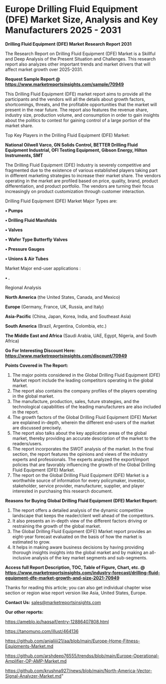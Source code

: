 # Europe Drilling Fluid Equipment (DFE) Market Size, Analysis and Key Manufacturers 2025 - 2031

<strong>Drilling Fluid Equipment (DFE) Market Research Report 2031</strong>

The Research Report on Drilling Fluid Equipment (DFE) Market is a Skillful and Deep Analysis of the Present Situation and Challenges. This research report also analyzes other important trends and market drivers that will affect market growth over 2025-2031.

<strong>Request Sample Report @ <a href=https://www.marketreportsinsights.com/sample/70949>https://www.marketreportsinsights.com/sample/70949</a></strong>

This Drilling Fluid Equipment (DFE) market report aims to provide all the participants and the vendors will all the details about growth factors, shortcomings, threats, and the profitable opportunities that the market will present in the near future. The report also features the revenue share, industry size, production volume, and consumption in order to gain insights about the politics to contest for gaining control of a large portion of the market share.

Top Key Players in the Drilling Fluid Equipment (DFE) Market:

<strong>National Oilwell Varco, GN Solids Control, BETTER Drilling Fluid Equipment Industrial, OFI Testing Equipment, Gibson Energy, Hilton Instruments, SMT</strong>

The Drilling Fluid Equipment (DFE) Industry is severely competitive and fragmented due to the existence of various established players taking part in different marketing strategies to increase their market share. The vendors operating in the market are profiled based on price, quality, brand, product differentiation, and product portfolio. The vendors are turning their focus increasingly on product customization through customer interaction.

Drilling Fluid Equipment (DFE) Market Major Types are:

<strong>• Pumps

• Drilling Fluid Manifolds

• Valves

• Wafer Type Butterfly Valves

• Pressure Gauges

• Unions & Air Tubes</strong>

Market Major end-user applications :

<strong>• .</strong>

Regional Analysis

</u><strong><b>North America</b></strong> (the United States, Canada, and Mexico)

<strong><b>Europe </b></strong>(Germany, France, UK, Russia, and Italy)

<strong><b>Asia-Pacific</b></strong> (China, Japan, Korea, India, and Southeast Asia)

<strong><b>South America</b></strong> (Brazil, Argentina, Colombia, etc.)

<strong><b>The Middle East and Africa</b></strong> (Saudi Arabia, UAE, Egypt, Nigeria, and South Africa)

<strong>Go For Interesting Discount Here: <a href=https://www.marketreportsinsights.com/discount/70949>https://www.marketreportsinsights.com/discount/70949</a></strong>

<strong>Points Covered in The Report:</strong>
<ol>
  <li>The major points considered in the Global Drilling Fluid Equipment (DFE) Market report include the leading competitors operating in the global market.</li>
  <li>The report also contains the company profiles of the players operating in the global market.</li>
  <li>The manufacture, production, sales, future strategies, and the technological capabilities of the leading manufacturers are also included in the report.</li>
  <li>The growth factors of the Global Drilling Fluid Equipment (DFE) Market are explained in-depth, wherein the different end-users of the market are discussed precisely.</li>
  <li>The report also talks about the key application areas of the global market, thereby providing an accurate description of the market to the readers/users.</li>
  <li>The report incorporates the SWOT analysis of the market. In the final section, the report features the opinions and views of the industry experts and professionals. The experts analyzed the export/import policies that are favorably influencing the growth of the Global Drilling Fluid Equipment (DFE) Market.</li>
  <li>The report on the Global Drilling Fluid Equipment (DFE) Market is a worthwhile source of information for every policymaker, investor, stakeholder, service provider, manufacturer, supplier, and player interested in purchasing this research document.</li>
</ol>
<strong>Reasons for Buying Global Drilling Fluid Equipment (DFE) Market Report:</strong>

<ol>
  <li>The report offers a detailed analysis of the dynamic competitive landscape that keeps the reader/client well ahead of the competitors.</li>
  <li>It also presents an in-depth view of the different factors driving or restraining the growth of the global market.</li>
  <li>The Global Drilling Fluid Equipment (DFE) Market report provides an eight-year forecast evaluated on the basis of how the market is estimated to grow.</li>
  <li>It helps in making aware business decisions by having providing thorough insights insights into the global market and by making an all-inclusive analysis of the key market segments and sub-segments.</li>
</ol>
<strong>Access full Report Description, TOC, Table of Figure, Chart, etc. @ <a href=https://www.marketreportsinsights.com/industry-forecast/drilling-fluid-equipment-dfe-market-growth-and-size-2021-70949>https://www.marketreportsinsights.com/industry-forecast/drilling-fluid-equipment-dfe-market-growth-and-size-2021-70949</a></strong>


Thanks for reading this article; you can also get individual chapter wise section or region wise report version like Asia, United States, Europe.

<strong>Contact Us:</strong>
sales@marketreportsinsights.com

<strong>Our other reports:</strong>

<a href=https://ameblo.jp/haqsaif/entry-12886407808.html>https://ameblo.jp/haqsaif/entry-12886407808.html</a>

<a href=https://tanomuno.com/illust/464136>https://tanomuno.com/illust/464136</a>

<a href=https://github.com/anjaliiii21/aa/blob/main/Europe-Home-Fitness-Equipments-Market.md>https://github.com/anjaliiii21/aa/blob/main/Europe-Home-Fitness-Equipments-Market.md</a>

<a href=https://github.com/arshdeep76555/trendss/blob/main/Europe-Operational-Amplifier-OP-AMP-Market.md>https://github.com/arshdeep76555/trendss/blob/main/Europe-Operational-Amplifier-OP-AMP-Market.md</a>

<a href=https://github.com/krushna927/news/blob/main/North-America-Vector-Signal-Analyzer-Market.md>https://github.com/krushna927/news/blob/main/North-America-Vector-Signal-Analyzer-Market.md</a>"
